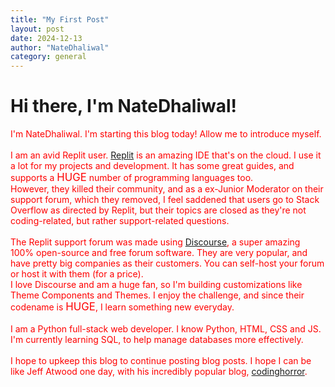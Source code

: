 ```yaml
---
title: "My First Post"
layout: post
date: 2024-12-13
author: "NateDhaliwal"
category: general
---
```

<style>
  p {
    color: red;
  }
</style>
# Hi there, I'm NateDhaliwal!
I'm NateDhaliwal. I'm starting this blog today! Allow me to introduce myself.
<br><br>
I am an avid Replit user. [Replit](https://replit.com) is an amazing IDE that's on the cloud. I use it a lot for my projects and development. It has some great guides, and supports a <big>HUGE</big> number of programming languages too. <br>
However, they killed their community, and as a ex-Junior Moderator on their support forum, which they removed, I feel saddened that users go to Stack Overflow as directed by Replit, but their topics are closed as they're not coding-related, but rather support-related questions.
<br><br>
The Replit support forum was made using [Discourse](https://discourse.org), a super amazing 100% open-source and free forum software. They are very popular, and have pretty big companies as their customers. You can self-host your forum or host it with them (for a price). <br>
I love Discourse and am a huge fan, so I'm building customizations like Theme Components and Themes. I enjoy the challenge, and since their codename is <big>HUGE</big>, I learn something new everyday.
<br><br>
I am a Python full-stack web developer. I know Python, HTML, CSS and JS. I'm currently learning SQL, to help manage databases more effectively.
<br><br>
I hope to upkeep this blog to continue posting blog posts. I hope I can be like Jeff Atwood one day, with his incredibly popular blog, [codinghorror](https://blog.codinghorror.com/).


<div id='discourse-comments' style='background-color: #fdfdfd;'></div>
<meta name='discourse-username' content='NateDhaliwal'>

<script type="text/javascript">
  DiscourseEmbed = {
    discourseUrl: 'https://urban-carnival-x5wxpxv7xxpxf67jq-4200.app.github.dev/',
    discourseEmbedUrl: 'https://natedhaliwal.github.io/blog/post/general/2024/12/13/My-First-Post.html',
    className: 'discourseMyBlogComments',
  };

  (function() {
    var d = document.createElement('script'); d.type = 'text/javascript'; d.async = true;
    d.src = DiscourseEmbed.discourseUrl + 'javascripts/embed.js';
    (document.getElementsByTagName('head')[0] || document.getElementsByTagName('body')[0]).appendChild(d);
  })();
</script>

